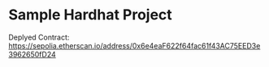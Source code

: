 # Sample Hardhat Project

Deplyed Contract: https://sepolia.etherscan.io/address/0x6e4eaF622f64fac61f43AC75EED3e3962650fD24
